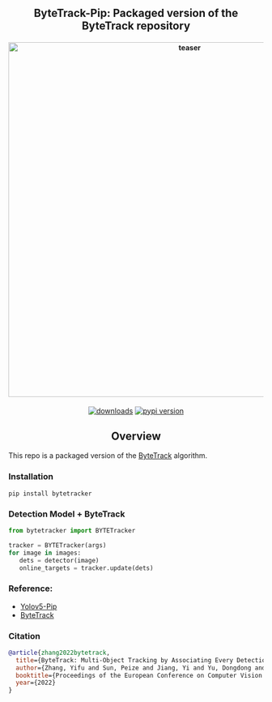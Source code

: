 <div align="center">
<h2>
  ByteTrack-Pip: Packaged version of the ByteTrack repository
</h2>
<h4>
    <img width="700" alt="teaser" src="assets/demo.gif">
</h4>
<div>
    <a href="https://pepy.tech/project/bytetracker"><img src="https://pepy.tech/badge/bytetracker" alt="downloads"></a>
    <a href="https://badge.fury.io/py/bytetracker"><img src="https://badge.fury.io/py/bytetracker.svg" alt="pypi version"></a>
</div>
</div>

## <div align="center">Overview</div>

This repo is a packaged version of the [ByteTrack](https://github.com/ifzhang/ByteTrack) algorithm.
### Installation
```
pip install bytetracker
```

### Detection Model + ByteTrack
```python
from bytetracker import BYTETracker

tracker = BYTETracker(args)
for image in images:
   dets = detector(image)
   online_targets = tracker.update(dets)
```
### Reference:
 - [Yolov5-Pip](https://github.com/fcakyon/yolov5-pip)
 - [ByteTrack](https://github.com/ifzhang/ByteTrack)

### Citation
```bibtex
@article{zhang2022bytetrack,
  title={ByteTrack: Multi-Object Tracking by Associating Every Detection Box},
  author={Zhang, Yifu and Sun, Peize and Jiang, Yi and Yu, Dongdong and Weng, Fucheng and Yuan, Zehuan and Luo, Ping and Liu, Wenyu and Wang, Xinggang},
  booktitle={Proceedings of the European Conference on Computer Vision (ECCV)},
  year={2022}
}
```
